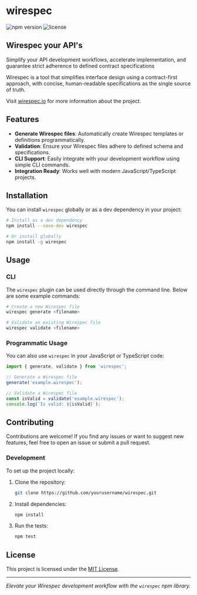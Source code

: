 # wirespec

![npm version](https://img.shields.io/npm/v/@flock/wirespec)
![license](https://img.shields.io/npm/l/@flock/wirespec)

## Wirespec your API's

Simplify your API development workflows, accelerate implementation, and guarantee strict adherence to defined contract specifications

Wirespec is a tool that simplifies interface design using a contract-first approach, with concise, human-readable specifications as the single source of truth.

Visit [wirespec.io](https://wirespec.io) for more information about the project.

## Features

- **Generate Wirespec files**: Automatically create Wirespec templates or definitions programmatically.
- **Validation**: Ensure your Wirespec files adhere to defined schema and specifications.
- **CLI Support**: Easily integrate with your development workflow using simple CLI commands.
- **Integration Ready**: Works well with modern JavaScript/TypeScript projects.

## Installation

You can install `wirespec` globally or as a dev dependency in your project:

```bash
# Install as a dev dependency
npm install --save-dev wirespec

# Or install globally
npm install -g wirespec
```

## Usage

### CLI

The `wirespec` plugin can be used directly through the command line. Below are some example commands:

```bash
# Create a new Wirespec file
wirespec generate <filename>

# Validate an existing Wirespec file
wirespec validate <filename>
```

### Programmatic Usage

You can also use `wirespec` in your JavaScript or TypeScript code:

```javascript
import { generate, validate } from 'wirespec';

// Generate a Wirespec file
generate('example.wirespec');

// Validate a Wirespec file
const isValid = validate('example.wirespec');
console.log(`Is valid: ${isValid}`);
```

## Contributing

Contributions are welcome! If you find any issues or want to suggest new features, feel free to open an issue or submit
a pull request.

### Development

To set up the project locally:

1. Clone the repository:
   ```bash
   git clone https://github.com/yourusername/wirespec.git
   ```
2. Install dependencies:
   ```bash
   npm install
   ```
3. Run the tests:
   ```bash
   npm test
   ```

## License

This project is licensed under the [MIT License](LICENSE).

---

*Elevate your Wirespec development workflow with the `wirespec` npm library.*
